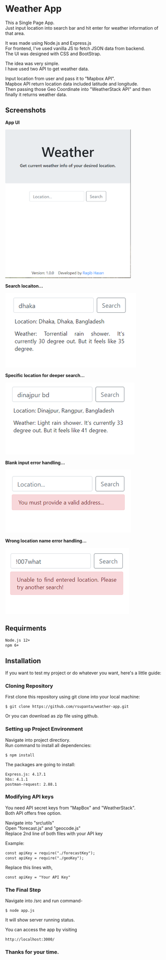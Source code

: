 # Weather App

This a Single Page App.<br/>
Just input location into search bar and hit enter for weather information of that area.<br/>

It was made using Node.js and Express.js<br/>
For frontend, I've used vanilla JS to fetch JSON data from backend.<br/>
The UI was designed with CSS and BootStrap.<br/>

The idea was very simple.<br/>
I have used two API to get weather data.<br/>

Input location from user and pass it to "Mapbox API".<br/>
Mapbox API return location data included latitude and longitude.<br/>
Then passing those Geo Coordinate into "WeatherStack API" and then finally it returns weather data.

## Screenshots

<p><strong>App UI</strong></p>
<img src="public/img/app-UI.png" alt="Location searching" width="400" height="">

<p><strong>Search locaiton...</strong></p>
<img src="public/img/forecast1.png" alt="Location searching" width="" height="">

<p><strong>Specific location for deeper search...</strong></p>
<img src="public/img/forecast2.png" alt="specific search" width="" height="">

<p><strong>Blank input error handling...</strong></p>
<img src="public/img/err1.png" alt="no input error" width="" height="">

<p><strong>Wrong location name error handling...</strong></p>
<img src="public/img/err2.png" alt="invalid location error" width="" height="">

## Requirments

```
Node.js 12+
npm 6+
```

## Installation

If you want to test my project or do whatever you want, here's a little guide:

### Cloning Repository

First clone this repository using git clone into your local machine:

```
$ git clone https://github.com/rsupanta/weather-app.git
```

Or you can download as zip file using github.

### Setting up Project Environment

Navigate into project directiory.<br/>
Run command to install all dependencies:

```
$ npm install
```

The packages are going to install:

```
Express.js: 4.17.1
hbs: 4.1.1
postman-request: 2.88.1
```

### Modifying API keys

You need API secret keys from "MapBox" and "WeatherStack".<br/>
Both API offers free option.<br/>

Navigate into "src\utils"<br/>
Open "forecast.js" and "geocode.js"<br/>
Replace 2nd line of both files with your API key<br/>

Example:

```
const apiKey = require("./forecastKey");
const apiKey = require("./geoKey");
```

Replace this lines with,

```
const apiKey = "Your API Key"
```

### The Final Step

Navigate into /src and run command-<br/>

```
$ node app.js
```

It will show server running status.<br/>

You can access the app by visiting

```
http://localhost:3000/
```

### Thanks for your time.

